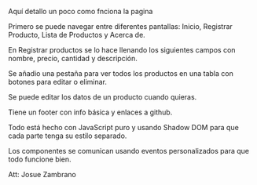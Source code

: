 
Aquí detallo un poco como fnciona la pagina 

Primero se puede navegar entre diferentes pantallas: Inicio, Registrar Producto, Lista de Productos y Acerca de.

En Registrar productos se lo hace llenando los siguientes campos con nombre, precio, cantidad y descripción.

Se añadio una pestaña para ver todos los productos en una tabla con botones para editar o eliminar.

Se puede editar los datos de un producto cuando quieras.

Tiene un footer con info básica y enlaces a github.

Todo está hecho con JavaScript puro y usando Shadow DOM para que cada parte tenga su estilo separado.

Los componentes se comunican usando eventos personalizados para que todo funcione bien.

Att: Josue Zambrano 
